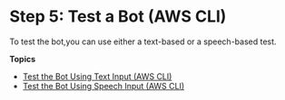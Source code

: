 # Step 5: Test a Bot \(AWS CLI\)<a name="gs-create-test"></a>

To test the bot,you can use either a text\-based or a speech\-based test\.

**Topics**
+ [Test the Bot Using Text Input \(AWS CLI\)](gs-create-test-text.md)
+ [Test the Bot Using Speech Input \(AWS CLI\)](gs-create-test-speech.md)